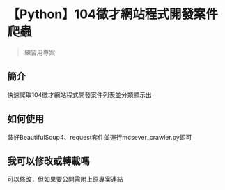 # 【Python】104徵才網站程式開發案件爬蟲
>練習用專案

## 簡介
快速爬取104徵才網站程式開發案件列表並分類顯示出

## 如何使用
裝好BeautifulSoup4、request套件並運行mcsever_crawler.py即可

## 我可以修改或轉載嗎
可以修改，但如果要公開需附上原專案連結
